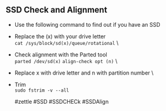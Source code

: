 ## SSD Check and Alignment

* Use the following command to find out if you have an SSD
* Replace the (x) with your drive letter
\
`cat /sys/block/sd(x)/queue/rotational`
\
* Check alignment with the Parted tool
\
`parted /dev/sd(x)`
`align-check opt (n)`
\
* Replace x with drive letter and n with partition number
\
* Trim 
\
`sudo fstrim -v --all`

    #zettle #SSD #SSDCHECk #SSDAlign

